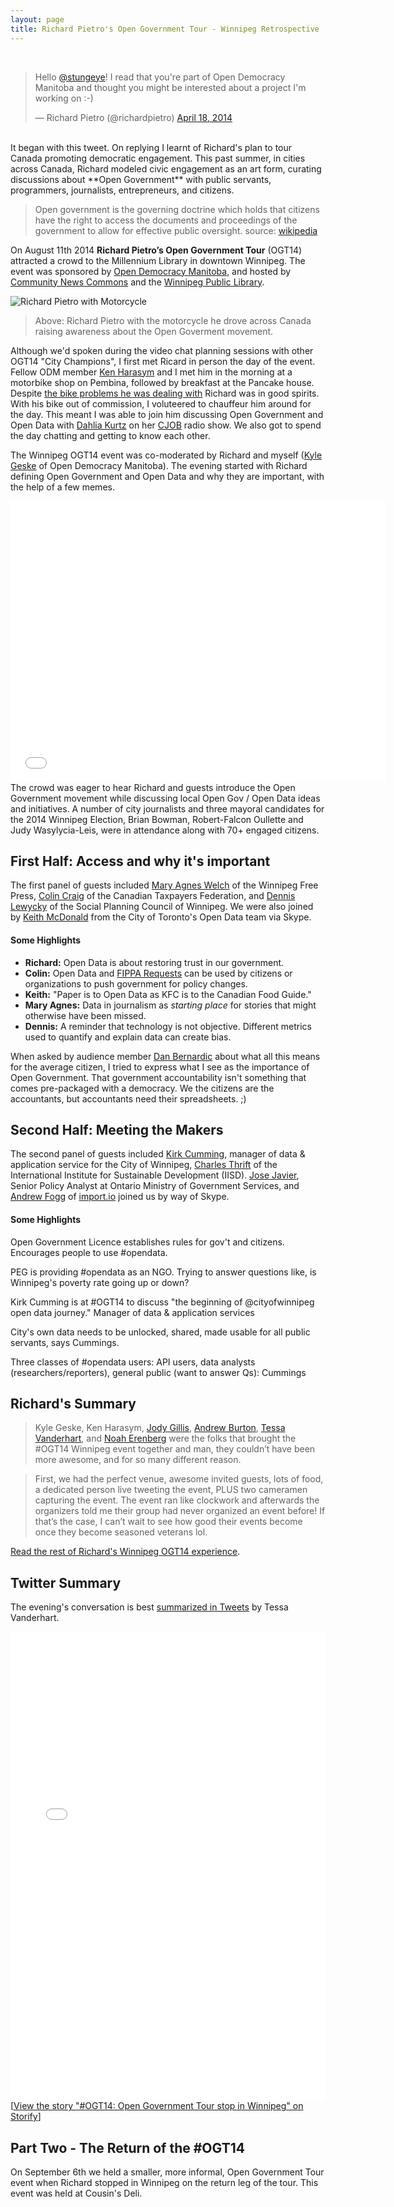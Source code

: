 ```yaml
---
layout: page
title: Richard Pietro's Open Government Tour - Winnipeg Retrospective
---
```


<br>
<blockquote class="twitter-tweet" lang="en"><p>Hello <a href="https://twitter.com/stungeye">@stungeye</a>! I read that you&#39;re part of Open Democracy Manitoba and thought you might be interested about a project I&#39;m working on :-)</p>&mdash; Richard Pietro (@richardpietro) <a href="https://twitter.com/richardpietro/status/456969530200580096">April 18, 2014</a></blockquote>
<script async src="//platform.twitter.com/widgets.js" charset="utf-8"></script>

<br>
It began with this tweet. On replying I learnt of Richard's plan to tour Canada promoting democratic engagement. This past summer, in cities across Canada, Richard modeled civic engagement as an art form, curating discussions about **Open Government** with public servants, programmers, journalists, entrepreneurs, and citizens.

> Open government is the governing doctrine which holds that citizens have the right to access the documents and proceedings of the government to allow for effective public oversight. source: [wikipedia](https://en.wikipedia.org/wiki/Open_government)

On August 11th 2014 **Richard Pietro’s Open Government Tour** (OGT14) attracted a crowd to the Millennium Library in downtown Winnipeg. The event was sponsored by [Open Democracy Manitoba](http://opendemocracymanitoba.ca), and hosted by [Community News Commons](http://www.communitynewscommons.org/) and the [Winnipeg Public Library](http://wpl.winnipeg.ca/library/). 

![Richard Pietro with Motorcycle](/public/images/2014-11-30-open-government-tour-recap.jpg)
> Above: Richard Pietro with the motorcycle he drove across Canada raising awareness about the Open Goverment movement.

Although we'd spoken during the video chat planning sessions with other OGT14 "City Champions", I first met Ricard in person the day of the event. Fellow ODM member [Ken Harasym](https://twitter.com/kenharasym) and I met him in the morning at a motorbike shop on Pembina, followed by breakfast at the Pancake house. Despite [the bike problems he was dealing with](http://www.webnotwar.ca/ogt14-week-7-update/) Richard was in good spirits. With his bike out of commission, I voluteered to chauffeur him around for the day. This meant I was able to join him discussing Open Government and Open Data with [Dahlia Kurtz](https://twitter.com/DahliaKurtz) on her [CJOB](http://www.cjob.com) radio show. We also got to spend the day chatting and getting to know each other.

The Winnipeg OGT14 event was co-moderated by Richard and myself ([Kyle Geske](http://twitter.com/stungeye) of Open Democracy Manitoba). The evening started with Richard defining Open Government and Open Data and why they are important, with the help of a few memes. 

<iframe width="600" height="450" src="//www.youtube.com/embed/f9DtEUJwevo" frameborder="0" allowfullscreen></iframe>

<br>
The crowd was eager to hear Richard and guests introduce the Open Government movement while discussing local Open Gov / Open Data ideas and initiatives. A number of city journalists and three mayoral candidates for the 2014 Winnipeg Election, Brian Bowman, Robert-Falcon Oullette and Judy Wasylycia-Leis, were in attendance along with 70+ engaged citizens.

## First Half: Access and why it's important

The first panel of guests included [Mary Agnes Welch](https://twitter.com/mawwelch) of the Winnipeg Free Press, [Colin Craig](https://twitter.com/colincraig1) of the Canadian Taxpayers Federation, and [Dennis Lewycky](http://dennislewycky.ca/about/) of the Social Planning Council of Winnipeg. We were also joined by [Keith McDonald](https://twitter.com/cotkeith) from the City of Toronto's Open Data team via Skype.

#### Some Highlights

* **Richard:** Open Data is about restoring trust in our government.
* **Colin:** Open Data and [FIPPA Requests](http://www.gov.mb.ca/chc/fippa/index.html) can be used by citizens or organizations to push government for policy changes. 
* **Keith:** "Paper is to Open Data as KFC is to the Canadian Food Guide."
* **Mary Agnes:** Data in journalism as *starting place* for stories that might otherwise have been missed.
* **Dennis:** A reminder that technology is not objective. Different metrics used to quantify and explain data can create bias.

When asked by audience member [Dan Bernardic](https://twitter.com/bernardic) about what all this means for the average citizen, I tried to express what I see as the importance of Open Government. That government accountability isn't something that comes pre-packaged with a democracy. We the citizens are the accountants, but accountants need their spreadsheets. ;)

## Second Half: Meeting the Makers

The second panel of guests included [Kirk Cumming](https://www.linkedin.com/pub/kirk-cumming/13/691/71), manager of data & application service for the City of Winnipeg, [Charles Thrift](https://www.linkedin.com/pub/charles-thrift/15/18b/384) of the International Institute for Sustainable Development (IISD). [Jose Javier](http://twitter.com/jiguiniz), Senior Policy Analyst at Ontario Ministry of Government Services, and [Andrew Fogg](http://twitter.com/andrewfogg) of [import.io](import.io) joined us by way of Skype.

#### Some Highlights

Open Government Licence establishes rules for gov't and citizens. Encourages people to use #opendata.

PEG is providing #opendata as an NGO. Trying to answer questions like, is Winnipeg's poverty rate going up or down?

Kirk Cumming is at #OGT14 to discuss "the beginning of @cityofwinnipeg open data journey." Manager of data & application services

City's own data needs to be unlocked, shared, made usable for all public servants, says Cummings.

Three classes of #opendata users: API users, data analysts (researchers/reporters), general public (want to answer Qs): Cummings

## Richard's Summary

> Kyle Geske, Ken Harasym, [Jody Gillis](https://twitter.com/jody_gillis), [Andrew Burton](https://twitter.com/chefquix), [Tessa Vanderhart](https://twitter.com/tessavanderhart), and [Noah Erenberg](https://twitter.com/CNCWpg) were the folks that brought the #OGT14 Winnipeg event together and man, they couldn’t have been more awesome, and for so many different reason.
 
> First, we had the perfect venue, awesome invited guests, lots of food, a dedicated person live tweeting the event, PLUS two cameramen capturing the event. The event ran like clockwork and afterwards the organizers told me their group had never organized an event before! If that’s the case, I can’t wait to see how good their events become once they become seasoned veterans lol.

[Read the rest of Richard's Winnipeg OGT14 experience](http://www.webnotwar.ca/ogt14-week-7-update/).

## Twitter Summary

The evening's conversation is best [summarized in Tweets](https://storify.com/tessavanderhart/ogt14-opengovernment-tour-stop-in-winnipeg) by Tessa Vanderhart.

<div class="storify"><iframe src="//storify.com/tessavanderhart/ogt14-opengovernment-tour-stop-in-winnipeg/embed?header=false&border=false&template=slideshow" width="100%" height="750" frameborder="no" allowtransparency="true"></iframe><script src="//storify.com/tessavanderhart/ogt14-opengovernment-tour-stop-in-winnipeg.js?header=false&border=false&template=slideshow"></script><noscript>[<a href="//storify.com/tessavanderhart/ogt14-opengovernment-tour-stop-in-winnipeg" target="_blank">View the story "#OGT14: Open Government Tour stop in Winnipeg" on Storify</a>]</noscript></div>

## Part Two - The Return of the #OGT14

On September 6th we held a smaller, more informal, Open Government Tour event when Richard stopped in Winnipeg on the return leg of the tour. This event was held at Cousin's Deli.
